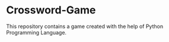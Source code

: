 # Crossword-Game
This repository contains a game created with the help of Python Programming Language.
